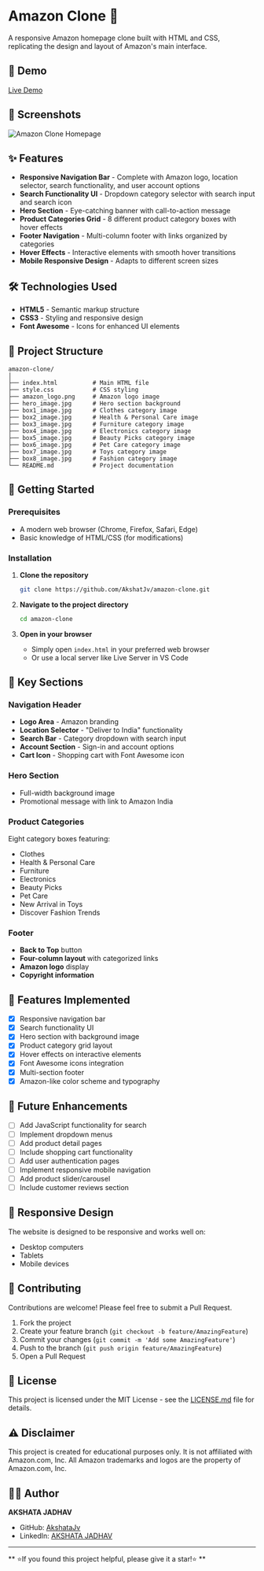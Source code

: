 # Amazon Clone 🛒

A responsive Amazon homepage clone built with HTML and CSS, replicating the design and layout of Amazon's main interface.

## 🚀 Demo

[Live Demo](https://storied-semolina-f55992.netlify.app/) 
## 📸 Screenshots

![Amazon Clone Homepage](amazon.png)

## ✨ Features

- **Responsive Navigation Bar** - Complete with Amazon logo, location selector, search functionality, and user account options
- **Search Functionality UI** - Dropdown category selector with search input and search icon
- **Hero Section** - Eye-catching banner with call-to-action message
- **Product Categories Grid** - 8 different product category boxes with hover effects
- **Footer Navigation** - Multi-column footer with links organized by categories
- **Hover Effects** - Interactive elements with smooth hover transitions
- **Mobile Responsive Design** - Adapts to different screen sizes

## 🛠️ Technologies Used

- **HTML5** - Semantic markup structure
- **CSS3** - Styling and responsive design
- **Font Awesome** - Icons for enhanced UI elements

## 📁 Project Structure

```
amazon-clone/
│
├── index.html          # Main HTML file
├── style.css           # CSS styling
├── amazon_logo.png     # Amazon logo image
├── hero_image.jpg      # Hero section background
├── box1_image.jpg      # Clothes category image
├── box2_image.jpg      # Health & Personal Care image
├── box3_image.jpg      # Furniture category image
├── box4_image.jpg      # Electronics category image
├── box5_image.jpg      # Beauty Picks category image
├── box6_image.jpg      # Pet Care category image
├── box7_image.jpg      # Toys category image
├── box8_image.jpg      # Fashion category image
└── README.md           # Project documentation
```

## 🚀 Getting Started

### Prerequisites

- A modern web browser (Chrome, Firefox, Safari, Edge)
- Basic knowledge of HTML/CSS (for modifications)

### Installation

1. **Clone the repository**
   ```bash
   git clone https://github.com/AkshatJv/amazon-clone.git
   ```

2. **Navigate to the project directory**
   ```bash
   cd amazon-clone
   ```

3. **Open in your browser**
   - Simply open `index.html` in your preferred web browser
   - Or use a local server like Live Server in VS Code

## 🎨 Key Sections

### Navigation Header
- **Logo Area** - Amazon branding
- **Location Selector** - "Deliver to India" functionality
- **Search Bar** - Category dropdown with search input
- **Account Section** - Sign-in and account options
- **Cart Icon** - Shopping cart with Font Awesome icon

### Hero Section
- Full-width background image
- Promotional message with link to Amazon India

### Product Categories
Eight category boxes featuring:
- Clothes
- Health & Personal Care
- Furniture
- Electronics
- Beauty Picks
- Pet Care
- New Arrival in Toys
- Discover Fashion Trends

### Footer
- **Back to Top** button
- **Four-column layout** with categorized links
- **Amazon logo** display
- **Copyright information**

## 🎯 Features Implemented

- [x] Responsive navigation bar
- [x] Search functionality UI
- [x] Hero section with background image
- [x] Product category grid layout
- [x] Hover effects on interactive elements
- [x] Font Awesome icons integration
- [x] Multi-section footer
- [x] Amazon-like color scheme and typography

## 🌟 Future Enhancements

- [ ] Add JavaScript functionality for search
- [ ] Implement dropdown menus
- [ ] Add product detail pages
- [ ] Include shopping cart functionality
- [ ] Add user authentication pages
- [ ] Implement responsive mobile navigation
- [ ] Add product slider/carousel
- [ ] Include customer reviews section

## 📱 Responsive Design

The website is designed to be responsive and works well on:
- Desktop computers
- Tablets
- Mobile devices

## 🤝 Contributing

Contributions are welcome! Please feel free to submit a Pull Request.

1. Fork the project
2. Create your feature branch (`git checkout -b feature/AmazingFeature`)
3. Commit your changes (`git commit -m 'Add some AmazingFeature'`)
4. Push to the branch (`git push origin feature/AmazingFeature`)
5. Open a Pull Request

## 📝 License

This project is licensed under the MIT License - see the [LICENSE.md](LICENSE.md) file for details.

## ⚠️ Disclaimer

This project is created for educational purposes only. It is not affiliated with Amazon.com, Inc. All Amazon trademarks and logos are the property of Amazon.com, Inc.

## 👨‍💻 Author

**AKSHATA JADHAV**
- GitHub: [AkshataJv](https://github.com/AkshtaJv)
- LinkedIn: [AKSHATA JADHAV](https://www.linkedin.com/in/akshata-jadhav-5b5611344?utm_source=share&utm_campaign=share_via&utm_content=profile&utm_medium=android_app)

---

** ⭐If you found this project helpful, please give it a star!⭐ **



